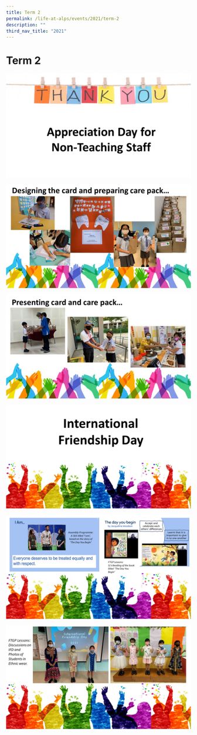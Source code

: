 ```yaml
---
title: Term 2
permalink: /life-at-alps/events/2021/term-2
description: ""
third_nav_title: "2021"
---
```

# **Term 2**

![](/images/app%20Slide1.jpg)

![](/images/app%20Slide2.jpg)

![](/images/app%20Slide3.jpg)

![](/images/ifd%20Slide1.jpg)

![](/images/ifd%20Slide2.jpg)

![](/images/ifd%20Slide3.jpg)